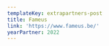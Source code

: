 ```yaml
---
templateKey: extrapartners-post
title: Fameus
link: 'https://www.fameus.be/'
yearPartner: 2022
---
```


